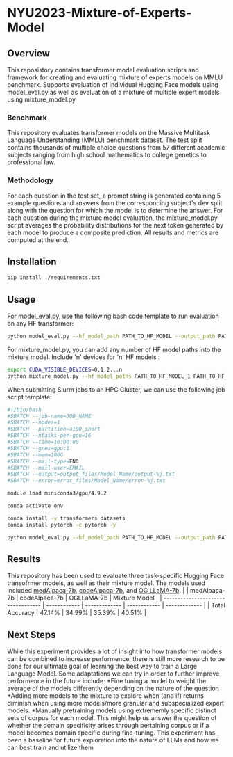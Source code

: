 # NYU2023-Mixture-of-Experts-Model

## Overview
This reposistory contains transformer model evaluation scripts and framework for creating and evaluating mixture of experts models on MMLU benchmark. Supports evaluation of individual Hugging Face models using model_eval.py as well as evaluation of a mixture of multiple expert models using mixture_model.py

### Benchmark
This repository evaluates transformer models on the Massive Multitask Language Understanding (MMLU) benchmark dataset. The test split contains thousands of multiple choice questions from 57 different academic subjects ranging from high school mathematics to college genetics to professional law.

### Methodology
For each question in the test set, a prompt string is generated containing 5 example questions and answers from the corresponding subject's dev split along with the question for which the model is to determine the answer. For each question during the mixture model evaluation, the mixture_model.py script averages the probability distributions for the next token generated by each model to produce a composite prediction. All results and metrics are computed at the end.

## Installation
```bash
pip install ./requirements.txt
```
## Usage
For model_eval.py, use the following bash code template to run evaluation on any HF transformer:
```bash
python model_eval.py --hf_model_path PATH_TO_HF_MODEL --output_path PATH_TO_OUTPUT_DATA
```

For mixture_model.py, you can add any number of HF model paths into the mixture model. Include 'n' devices for 'n' HF models :
```bash
export CUDA_VISIBLE_DEVICES=0,1,2...n
python mixture_model.py --hf_model_paths PATH_TO_HF_MODEL_1 PATH_TO_HF_MODEL_2 PATH_TO_HF_MODEL_3 --output_path PATH_TO_OUTPUT_DATA
```

When submitting Slurm jobs to an HPC Cluster, we can use the following job script template: 
```bash
#!/bin/bash
#SBATCH --job-name=JOB_NAME
#SBATCH --nodes=1
#SBATCH --partition=a100_short
#SBATCH --ntasks-per-gpu=16
#SBATCH --time=10:00:00
#SBATCH --gres=gpu:1
#SBATCH --mem=100G
#SBATCH --mail-type=END
#SBATCH --mail-user=EMAIL
#SBATCH --output=output_files/Model_Name/output-%j.txt
#SBATCH --error=error_files/Model_Name/error-%j.txt

module load miniconda3/gpu/4.9.2

conda activate env

conda install -y transformers datasets
conda install pytorch -c pytorch -y

python model_eval.py --hf_model_path PATH_TO_HF_MODEL --output_path PATH_TO_OUTPUT_DATA
```

## Results
This repository has been used to evaluate three task-specific Hugging Face transofrmer models, as well as their mixture model. The models used included [medAlpaca-7b](https://huggingface.co/medalpaca/medalpaca-7b), [codeAlpaca-7b](https://huggingface.co/allenai/open-instruct-code-alpaca-7b), and [OG LLaMA-7b](https://huggingface.co/decapoda-research/llama-7b-hf).
|                            | medAlpaca-7b | codeAlpaca-7b | OGLLaMA-7b   | Mixture Model |
| ---------------------------------- | ------------ | ------------- | ------------ | ------------- |
| Total Accuracy                   | 47.14%        | 34.99%         | 35.39%        | 40.51%         |

## Next Steps
While this experiment provides a lot of insight into how transformer models can be combined to increase performence, there is still more research to be done for our ultimate goal of learning the best way to train a Large Language Model. Some adaptations we can try in order to further improve performence in the future include: 
*Fine tuning a model to weight the average of the models differently depending on the nature of the question
*Adding more models to the mixture to explore when (and if) returns diminish when using more models/more granular and subspecialized expert models.
*Manually pretraining models using extrememly specific distinct sets of corpus for each model. This might help us answer the question of whether the domain specificity arises through pertaining corpus or if a model becomes domain specific during fine-tuning.
This experiment has been a baseline for future exploration into the nature of LLMs and how we can best train and utilize them
